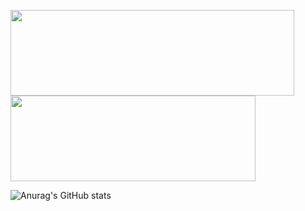 



<img width="454px" height="137px" src="https://github-readme-stats.vercel.app/api?username=LacamJC&hide_title=true&hide_border=true&show_icons=true&include_all_commits=true&count_private=true&line_height=21&theme=holi" /><img width="392px" height="137px" src="https://github-readme-stats.vercel.app/api/top-langs/?username=LacamJC&hide=html&hide_title=true&hide_border=true&layout=compact&langs_count=8&theme=holi&card_width=382px" />


![Anurag's GitHub stats](https://github-readme-stats.vercel.app/api?username=anuraghazra&show_icons=true&theme=radical)

